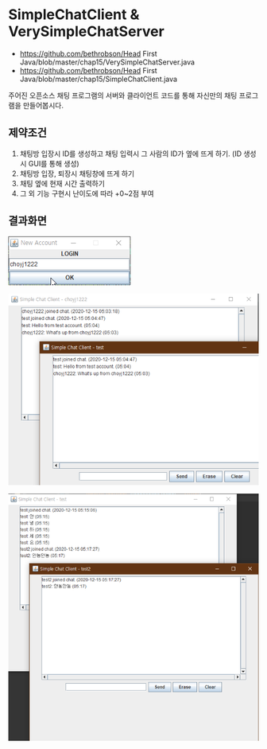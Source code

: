 # SimpleChatClient & VerySimpleChatServer


- https://github.com/bethrobson/Head First Java/blob/master/chap15/VerySimpleChatServer.java
- https://github.com/bethrobson/Head First Java/blob/master/chap15/SimpleChatClient.java

주어진 오픈소스 채팅 프로그램의 서버와 클라이언트 코드를 통해 자신만의 채팅 프로그램을 만들어봅시다.

## 제약조건

1. 채팅방 입장시 ID를 생성하고 채팅 입력시 그 사람의 ID가 옆에 뜨게 하기. (ID 생성시 GUI를 통해 생성)
2. 채팅방 입장, 퇴장시 채팅창에 뜨게 하기
3. 채팅 옆에 현재 시간 출력하기
4. 그 외 기능 구현시 난이도에 따라 +0~2점 부여

## 결과화면

![result](./result/result1.png)

![result](./result/result2.png)

![result](./result/result3.png)
